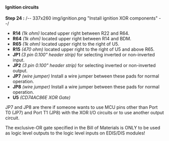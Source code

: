 #### Ignition circuits
**Step 24 :**
/-- 337x260 img/ignition.png "Install ignition XOR components" --/

- **R14**	*(1k ohm)* located upper right between R22 and R64. 
- **R64**	*(1k ohm)* located upper right between R14 and BDM.
- **R65**	*(1k ohm)* located upper right to the right of U5.
- **R15**	*(470 ohm)* located upper right to the right of U5 and above R65.
- **JP1**	*(3 pin 0.100" header strip)* for selecting inverted or non-inverted input.
- **JP2**	*(3 pin 0.100" header strip)* for selecting inverted or non-inverted output.
- **JP7**	*(wire jumper)*  Install a wire jumper between these pads for normal operation.
- **JP8**	*(wire jumper)*  Install a wire jumper between these pads for normal operation.
- **U5**	*(CD74AC86E XOR Gate)*

JP7 and JP8 are there if someone wants to use MCU pins other than Port T0 (JP7) and Port T1 (JP8) with the XOR I/O circuits or to use another output circuit.

The exclusive-OR gate specified in the Bill of Materials is ONLY to be used as logic level outputs to the logic level inputs on EDIS/DIS modules! 
